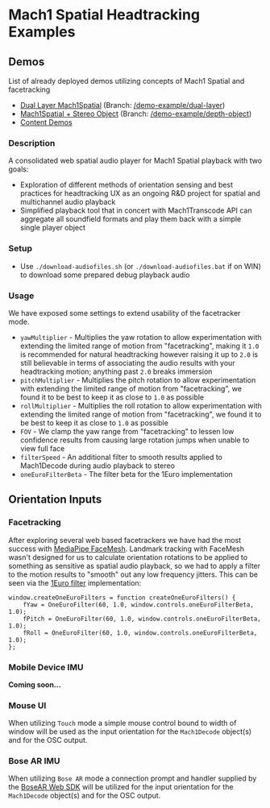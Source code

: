 # Mach1 Spatial Headtracking Examples

## Demos
List of already deployed demos utilizing concepts of Mach1 Spatial and facetracking
 - [Dual Layer Mach1Spatial](https://player.mach1.tech/demo/dual-layer/M1SpatialAudioPlayer.html) (Branch: [/demo-example/dual-layer](https://github.com/Mach1Studios/m1-web-spatialaudioplayer/tree/demo-example/dual-layer-m1spatial))
 - [Mach1Spatial + Stereo Object](https://player.mach1.tech/demo/stereo-object/M1SpatialAudioPlayer.html) (Branch: [/demo-example/depth-object](https://github.com/Mach1Studios/m1-web-spatialaudioplayer/tree/demo-example/depth-object))
 - [Content Demos](https://demos.mach1.tech)

### Description
A consolidated web spatial audio player for Mach1 Spatial playback with two goals: 
 - Exploration of different methods of orientation sensing and best practices for headtracking UX as an ongoing R&D project for spatial and multichannel audio playback
 - Simplified playback tool that in concert with Mach1Transcode API can aggregate all soundfield formats and play them back with a simple single player object

### Setup
 - Use `./download-audiofiles.sh` (or `./download-audiofiles.bat` if on WIN) to download some prepared debug playback audio

### Usage
We have exposed some settings to extend usability of the facetracker mode. 

- `yawMultiplier` - Multiplies the yaw rotation to allow experimentation with extending the limited range of motion from "facetracking", making it `1.0` is recommended for natural headtracking however raising it up to `2.0` is still believable in terms of associating the audio results with your headtracking motion; anything past `2.0` breaks immersion 
- `pitchMultiplier` - Multiplies the pitch rotation to allow experimentation with extending the limited range of motion from "facetracking", we found it to be best to keep it as close to `1.0` as possible
- `rollMultiplier` - Multiplies the roll rotation to allow experimentation with extending the limited range of motion from "facetracking", we found it to be best to keep it as close to `1.0` as possible
- `FOV` - We clamp the yaw range from "facetracking" to lessen low confidence results from causing large rotation jumps when unable to view full face
- `filterSpeed` - An additional filter to smooth results applied to Mach1Decode during audio playback to stereo
- `oneEuroFilterBeta` - The filter beta for the 1Euro implementation

## Orientation Inputs

### Facetracking
After exploring several web based facetrackers we have had the most success with [MediaPipe FaceMesh](https://github.com/google/mediapipe). Landmark tracking with FaceMesh wasn't designed for us to calculate orientation rotations to be applied to something as sensitive as spatial audio playback, so we had to apply a filter to the motion results to "smooth" out any low frequency jitters. This can be seen via the [1Euro filter](https://cristal.univ-lille.fr/~casiez/1euro/) implementation: 

```
window.createOneEuroFilters = function createOneEuroFilters() {
    fYaw = OneEuroFilter(60, 1.0, window.controls.oneEuroFilterBeta, 1.0);
    fPitch = OneEuroFilter(60, 1.0, window.controls.oneEuroFilterBeta, 1.0);
    fRoll = OneEuroFilter(60, 1.0, window.controls.oneEuroFilterBeta, 1.0);
};
```

### Mobile Device IMU
**Coming soon...**

### Mouse UI
When utilizing `Touch` mode a simple mouse control bound to width of window will be used as the input orientation for the `Mach1Decode` object(s) and for the OSC output.


### Bose AR IMU
When utilizing `Bose AR` mode a connection prompt and handler supplied by the [BoseAR Web SDK](https://github.com/zakaton/Bose-Frames-Web-SDK) will be utilized for the input orientation for the `Mach1Decode` object(s) and for the OSC output.
